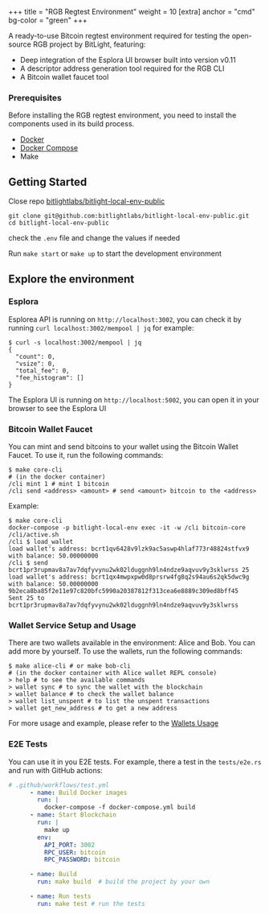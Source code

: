 +++
title = "RGB Regtest Environment"
weight = 10
[extra]
anchor = "cmd"
bg-color = "green"
+++

A ready-to-use Bitcoin regtest environment required for testing the open-source RGB project by BitLight, featuring:

- Deep integration of the Esplora UI browser built into version v0.11
- A descriptor address generation tool required for the RGB CLI
- A Bitcoin wallet faucet tool

### Prerequisites

Before installing the RGB regtest environment, you need to install the components used in its build process.

- [Docker](https://www.docker.com/)
- [Docker Compose](https://docs.docker.com/compose/)
- Make

## Getting Started

Close repo [bitlightlabs/bitlight-local-env-public](https://github.com/bitlightlabs/bitlight-local-env-public)

```shell
git clone git@github.com:bitlightlabs/bitlight-local-env-public.git
cd bitlight-local-env-public
```

check the `.env` file and change the values if needed

Run `make start` or `make up` to start the development environment

## Explore the environment

### Esplora

Esplorea API is running on `http://localhost:3002`, you can check it by running `curl localhost:3002/mempool | jq` for
example:

```shell
$ curl -s localhost:3002/mempool | jq
{
  "count": 0,
  "vsize": 0,
  "total_fee": 0,
  "fee_histogram": []
}
```

The Esplora UI is running on `http://localhost:5002`, you can open it in your browser to see the Esplora UI

### Bitcoin Wallet Faucet

You can mint and send bitcoins to your wallet using the Bitcoin Wallet Faucet. To use it, run the following commands:

```shell
$ make core-cli
# (in the docker container)
/cli mint 1 # mint 1 bitcoin
/cli send <address> <amount> # send <amount> bitcoin to the <address>
```

Example:

```shell
$ make core-cli
docker-compose -p bitlight-local-env exec -it -w /cli bitcoin-core /cli/active.sh
/cli $ load_wallet
load wallet's address: bcrt1qv6428v9lzk9ac5aswp4hlaf773r48824stfvx9 with balance: 50.00000000
/cli $ send bcrt1pr3rupmav8a7av7dqfyvynu2wk02lduggnh9ln4ndze9aqvuv9y3sklwrss 25
load wallet's address: bcrt1qx4mwpxpw0d8prsrw4fg8q2s94au6s2qk5dwc9g with balance: 50.00000000
9b2eca8ba85f2e11e97c820bfc5990a20387812f313cea6e8889c309ed8bff45
Sent 25 to bcrt1pr3rupmav8a7av7dqfyvynu2wk02lduggnh9ln4ndze9aqvuv9y3sklwrss
```

### Wallet Service Setup and Usage

There are two wallets available in the environment: Alice and Bob. You can add more by yourself. To use the wallets, run the following commands:

```shell
$ make alice-cli # or make bob-cli
# (in the docker container with Alice wallet REPL console)
> help # to see the available commands
> wallet sync # to sync the wallet with the blockchain
> wallet balance # to check the wallet balance
> wallet list_unspent # to list the unspent transactions
> wallet get_new_address # to get a new address
```

For more usage and example, please refer to the [Wallets Usage](https://github.com/bitlightlabs/bitlight-local-env-public?tab=readme-ov-file#wallets)

### E2E Tests

You can use it in you E2E tests. For example, there a test in the `tests/e2e.rs` and run with GitHub actions:

```yaml
# .github/workflows/test.yml
      - name: Build Docker images
        run: |
          docker-compose -f docker-compose.yml build
      - name: Start Blockchain
        run: |
          make up
        env:
          API_PORT: 3002
          RPC_USER: bitcoin
          RPC_PASSWORD: bitcoin

      - name: Build
        run: make build  # build the project by your own

      - name: Run tests
        run: make test # run the tests
```
